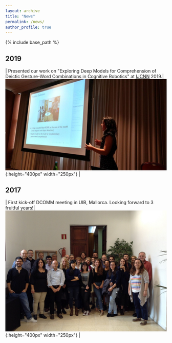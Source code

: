 ```yaml
---
layout: archive
title: "News"
permalink: /news/
author_profile: true
---
```


{% include base_path %}

2019
------

| Presented our work on "Exploring Deep Models for Comprehension of Deictic Gesture-Word Combinations in Cognitive Robotics" at [IJCNN](https://www.ijcnn.org/) 2019.|![](/images/ijcnn2019.jpg){:height="400px" width="250px"} |

2017
------

| First kick-off DCOMM meeting in UIB, Mallorca. Looking forward to 3 fruitful years!|![](/images/dcommkickoff.jpeg){:height="400px" width="250px"} |


